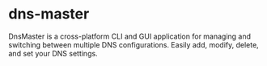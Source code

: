 # dns-master
DnsMaster is a cross-platform CLI and GUI application for managing and switching between multiple DNS configurations. Easily add, modify, delete, and set your DNS settings.
